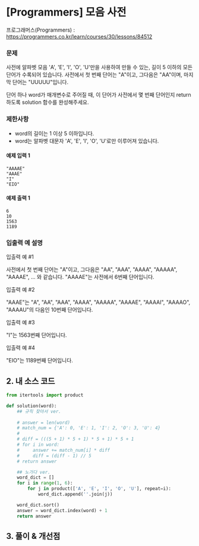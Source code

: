 # [Programmers] 모음 사전

프로그래머스(Programmers) :  https://programmers.co.kr/learn/courses/30/lessons/84512

### 문제

사전에 알파벳 모음 'A', 'E', 'I', 'O', 'U'만을 사용하여 만들 수 있는, 길이 5 이하의 모든 단어가 수록되어 있습니다. 사전에서 첫 번째 단어는 "A"이고, 그다음은 "AA"이며, 마지막 단어는 "UUUUU"입니다.

단어 하나 word가 매개변수로 주어질 때, 이 단어가 사전에서 몇 번째 단어인지 return 하도록 solution 함수를 완성해주세요.

### 제한사항

- word의 길이는 1 이상 5 이하입니다.
- word는 알파벳 대문자 'A', 'E', 'I', 'O', 'U'로만 이루어져 있습니다.

#### 예제 입력 1

```  
"AAAAE"
"AAAE"
"I"
"EIO"
```  

#### 예제 출력 1

```  
6
10
1563
1189
```  

### 입출력 예 설명

입출력 예 #1

사전에서 첫 번째 단어는 "A"이고, 그다음은 "AA", "AAA", "AAAA", "AAAAA", "AAAAE", ... 와 같습니다. "AAAAE"는 사전에서 6번째 단어입니다.

입출력 예 #2

"AAAE"는 "A", "AA", "AAA", "AAAA", "AAAAA", "AAAAE", "AAAAI", "AAAAO", "AAAAU"의 다음인 10번째 단어입니다.

입출력 예 #3

"I"는 1563번째 단어입니다.

입출력 예 #4

"EIO"는 1189번째 단어입니다.

## 2. 내 소스 코드

```python  
from itertools import product

def solution(word):
    ## 규칙 찾아서 ver.
    
    # answer = len(word)
    # match_num = {'A': 0, 'E': 1, 'I': 2, 'O': 3, 'U': 4}
    #
    # diff = (((5 + 1) * 5 + 1) * 5 + 1) * 5 + 1
    # for i in word:
    #     answer += match_num[i] * diff
    #     diff = (diff - 1) // 5
    # return answer

    ## 노가다 ver.
    word_dict = []
    for i in range(1, 6):
        for j in product(['A', 'E', 'I', 'O', 'U'], repeat=i):
            word_dict.append(''.join(j))

    word_dict.sort()
    answer = word_dict.index(word) + 1
    return answer
```  



## 3. 풀이 & 개선점